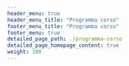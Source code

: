 ```yaml
---
header_menu: true
header_menu_title: "Programma corso"
footer_menu_title: "Programma corso"
footer_menu: true
detailed_page_path: ./programma-corso
detailed_page_homepage_content: true
weight: 100
---
```

